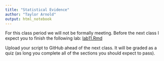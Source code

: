```yaml
---
title: "Statistical Evidence"
author: "Taylor Arnold"
output: html_notebook
---
```




For this class period we will not be formally meeting. Before the next class
I expect you to finish the following lab:
<a href="https://raw.githubusercontent.com/statsmaths/stat209/master/labs/lab11.Rmd" download="lab11.Rmd" target="_blank">lab11.Rmd</a>

Upload your script to GitHub ahead of the next class. It will be graded as
a quiz (as long you complete all of the sections you should expect to pass).


